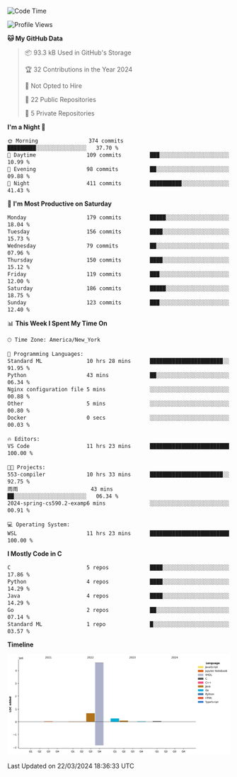 <!--START_SECTION:waka-->
![Code Time](http://img.shields.io/badge/Code%20Time-124%20hrs%2012%20mins-blue)

![Profile Views](http://img.shields.io/badge/Profile%20Views-1-blue)

**🐱 My GitHub Data** 

> 📦 93.3 kB Used in GitHub's Storage 
 > 
> 🏆 32 Contributions in the Year 2024
 > 
> 🚫 Not Opted to Hire
 > 
> 📜 22 Public Repositories 
 > 
> 🔑 5 Private Repositories 
 > 
**I'm a Night 🦉** 

```text
🌞 Morning                374 commits         █████████░░░░░░░░░░░░░░░░   37.70 % 
🌆 Daytime                109 commits         ███░░░░░░░░░░░░░░░░░░░░░░   10.99 % 
🌃 Evening                98 commits          ██░░░░░░░░░░░░░░░░░░░░░░░   09.88 % 
🌙 Night                  411 commits         ██████████░░░░░░░░░░░░░░░   41.43 % 
```
📅 **I'm Most Productive on Saturday** 

```text
Monday                   179 commits         █████░░░░░░░░░░░░░░░░░░░░   18.04 % 
Tuesday                  156 commits         ████░░░░░░░░░░░░░░░░░░░░░   15.73 % 
Wednesday                79 commits          ██░░░░░░░░░░░░░░░░░░░░░░░   07.96 % 
Thursday                 150 commits         ████░░░░░░░░░░░░░░░░░░░░░   15.12 % 
Friday                   119 commits         ███░░░░░░░░░░░░░░░░░░░░░░   12.00 % 
Saturday                 186 commits         █████░░░░░░░░░░░░░░░░░░░░   18.75 % 
Sunday                   123 commits         ███░░░░░░░░░░░░░░░░░░░░░░   12.40 % 
```


📊 **This Week I Spent My Time On** 

```text
🕑︎ Time Zone: America/New_York

💬 Programming Languages: 
Standard ML              10 hrs 28 mins      ███████████████████████░░   91.95 % 
Python                   43 mins             ██░░░░░░░░░░░░░░░░░░░░░░░   06.34 % 
Nginx configuration file 5 mins              ░░░░░░░░░░░░░░░░░░░░░░░░░   00.88 % 
Other                    5 mins              ░░░░░░░░░░░░░░░░░░░░░░░░░   00.80 % 
Docker                   0 secs              ░░░░░░░░░░░░░░░░░░░░░░░░░   00.03 % 

🔥 Editors: 
VS Code                  11 hrs 23 mins      █████████████████████████   100.00 % 

🐱‍💻 Projects: 
553-compiler             10 hrs 33 mins      ███████████████████████░░   92.75 % 
雨雨                       43 mins             ██░░░░░░░░░░░░░░░░░░░░░░░   06.34 % 
2024-spring-cs590.2-examp6 mins              ░░░░░░░░░░░░░░░░░░░░░░░░░   00.91 % 

💻 Operating System: 
WSL                      11 hrs 23 mins      █████████████████████████   100.00 % 
```

**I Mostly Code in C** 

```text
C                        5 repos             ████░░░░░░░░░░░░░░░░░░░░░   17.86 % 
Python                   4 repos             ████░░░░░░░░░░░░░░░░░░░░░   14.29 % 
Java                     4 repos             ████░░░░░░░░░░░░░░░░░░░░░   14.29 % 
Go                       2 repos             ██░░░░░░░░░░░░░░░░░░░░░░░   07.14 % 
Standard ML              1 repo              █░░░░░░░░░░░░░░░░░░░░░░░░   03.57 % 
```



**Timeline**

![Lines of Code chart](https://raw.githubusercontent.com/fqzz2000/fqzz2000/main/assets/bar_graph.png)


 Last Updated on 22/03/2024 18:36:33 UTC
<!--END_SECTION:waka-->
